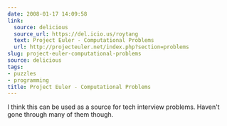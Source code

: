 ```yaml
---
date: 2008-01-17 14:09:58
link:
  source: delicious
  source_url: https://del.icio.us/roytang
  text: Project Euler - Computational Problems
  url: http://projecteuler.net/index.php?section=problems
slug: project-euler-computational-problems
source: delicious
tags:
- puzzles
- programming
title: Project Euler - Computational Problems
---
```


I think this can be used as a source for tech interview problems. Haven't gone through many of them though.